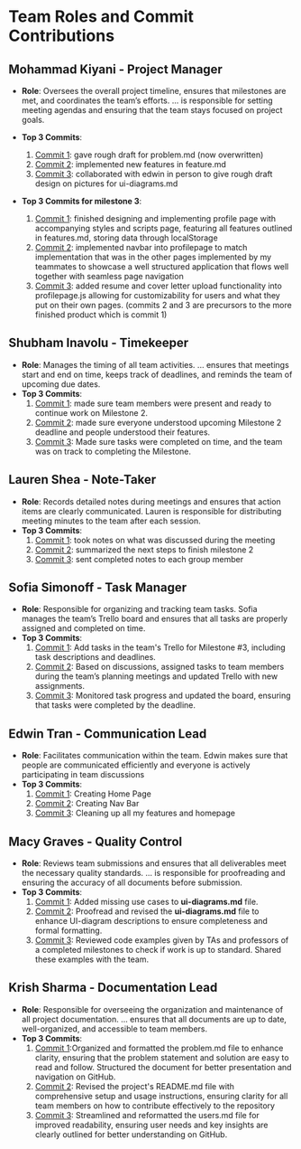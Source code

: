# Team Roles and Commit Contributions

## Mohammad Kiyani - Project Manager
- **Role**: Oversees the overall project timeline, ensures that milestones are met, and coordinates the team’s efforts. ... is responsible for setting meeting agendas and ensuring that the team stays focused on project goals.
- **Top 3 Commits**:
  1. [Commit 1](https://github.com/edwintran235/326-team9/tree/milestone2/problem.md_update): gave rough draft for problem.md (now overwritten) 
  2. [Commit 2](https://github.com/edwintran235/326-team9/tree/milestone2/features.md/update/shahab): implemented new features in feature.md
  3. [Commit 3](https://github.com/edwintran235/326-team9/blob/main/team/m2/ui-diagrams.md): collaborated with edwin in person to give rough draft design on pictures for ui-diagrams.md
 
- **Top 3 Commits for milestone 3**:
  1. [Commit 1]([https://github.com/edwintran235/326-team9/tree/milestone2/problem.md_update](https://github.com/edwintran235/326-team9/tree/milestone3/updatedprofilepagewithresumeupload/11.17/shahab)): finished designing and implementing profile page with accompanying styles and scripts page, featuring all features outlined in features.md, storing data through localStorage 
  2. [Commit 2]([https://github.com/edwintran235/326-team9/tree/milestone2/features.md/update/shahab](https://github.com/edwintran235/326-team9/tree/milestone3/updatingfeatures.md/shahab)): implemented navbar into profilepage to match implementation that was in the other pages implemented by my teammates to showcase a well structured application that flows well together with seamless page navigation
  3. [Commit 3]([https://github.com/edwintran235/326-team9/blob/main/team/m2/ui-diagrams.md](https://github.com/edwintran235/326-team9/tree/milestone3/updatedprofilepagewithresumeupload/11.17/shahab)): added resume and cover letter upload functionality into profilepage.js allowing for customizability for users and what they put on their own pages. (commits 2 and 3 are precursors to the more finished product which is commit 1)
 

## Shubham Inavolu - Timekeeper
- **Role**: Manages the timing of all team activities. ... ensures that meetings start and end on time, keeps track of deadlines, and reminds the team of upcoming due dates.
- **Top 3 Commits**:
  1. [Commit 1](https://github.com/edwintran235/326-team9/commit/00b89d6c627e3a1a80d0e41bde2a98fd374af32a): made sure team members were present and ready to continue work on Milestone 2. 
  2. [Commit 2](https://github.com/edwintran235/326-team9/commit/c6dc2b8e81d9b5dfd2b0d693aabcfd43a823c801): made sure everyone understood upcoming Milestone 2 deadline and people understood their features.
  3. [Commit 3](https://github.com/edwintran235/326-team9/commit/fdfe5bcfa1307990a50ed373f3b45d9004d27dc9): Made sure tasks were completed on time, and the team was on track to completing the Milestone.
 
## Lauren Shea - Note-Taker
- **Role**: Records detailed notes during meetings and ensures that action items are clearly communicated. Lauren is responsible for distributing meeting minutes to the team after each session.
- **Top 3 Commits**:
  1. [Commit 1](https://github.com/edwintran235/326-team9/commit/655392a84eb029096f6f03a952994db17aa84a25): took notes on what was discussed during the meeting
  2. [Commit 2](https://github.com/edwintran235/326-team9/commit/d806d8da093c4c8c69a8479fd391ebc6c886ab03): summarized the next steps to finish milestone 2
  3. [Commit 3](https://github.com/edwintran235/326-team9/commit/8efdce63fe734451aa5cc0394be1f419689d36de): sent completed notes to each group member
 
## Sofia Simonoff - Task Manager
- **Role**: Responsible for organizing and tracking team tasks. Sofia manages the team’s Trello board and ensures that all tasks are properly assigned and completed on time.
- **Top 3 Commits**:
  1. [Commit 1](https://github.com/edwintran235/326-team9/commit/19698325815b058826e0191c7c3e01bcc61a6f4f): Add tasks in the team's Trello for Milestone #3, including task descriptions and deadlines.
  2. [Commit 2](https://github.com/edwintran235/326-team9/commit/5dcb2a314b7a20fdbf800e1e1a4c665313e47c17): Based on discussions, assigned tasks to team members during the team’s planning meetings and updated Trello with new assignments.
  3. [Commit 3](https://github.com/edwintran235/326-team9/commit/1cd84be2980f3cfac5f95657b4d1fb5d0817261a): Monitored task progress and updated the board, ensuring that tasks were completed by the deadline.
 
## Edwin Tran - Communication Lead
- **Role**: Facilitates communication within the team. Edwin makes sure that people are communicated efficiently and everyone is actively participating 
in team discussions
- **Top 3 Commits**:
  1. [Commit 1](https://github.com/edwintran235/326-team9/commit/c99f6918f89ad468e9c5654596f489142044a8ab): Creating Home Page
  2. [Commit 2](https://github.com/edwintran235/326-team9/commit/624ddbc0709579565ac3d48d18af88e15e0a310e): Creating Nav Bar
  3. [Commit 3](https://github.com/edwintran235/326-team9/commit/230be5472bfc6d4a6c591d2dfdb7ae43052dbdd7): Cleaning up all my features and homepage

## Macy Graves - Quality Control
- **Role**: Reviews team submissions and ensures that all deliverables meet the necessary quality standards. ... is responsible for proofreading and ensuring the accuracy of all documents before submission.
- **Top 3 Commits**:
  1. [Commit 1](https://github.com/edwintran235/326-team9/commit/b53a0bb0509b3f44edfe744892784dfcc50b9073): Added missing use cases to **ui-diagrams.md** file.
  2. [Commit 2](https://github.com/edwintran235/326-team9/commit/b95ac80dfd5ffd18785e55e27574ab46ca96c838): Proofread and revised the **ui-diagrams.md** file to enhance UI-diagram descriptions to ensure completeness and formal formatting.
  3. [Commit 3](): Reviewed code examples given by TAs and professors of a completed milestones to check if work is up to standard. Shared these examples with the team.

## Krish Sharma - Documentation Lead
- **Role**: Responsible for overseeing the organization and maintenance of all project documentation. ... ensures that all documents are up to date, well-organized, and accessible to team members.
- **Top 3 Commits**:
  1. [Commit 1](https://github.com/edwintran235/326-team9/commit/975515d9f21d0857c8776ed59a65bcac8942a3fd):Organized and formatted the problem.md file to enhance clarity, ensuring that the problem statement and solution are easy to read and follow. Structured the document for better presentation and navigation on GitHub.
  2. [Commit 2](https://github.com/edwintran235/326-team9/commit/975515d9f21d0857c8776ed59a65bcac8942a3fd): Revised the project's README.md file with comprehensive setup and usage instructions, ensuring clarity for all team members on how to contribute effectively to the repository
  3. [Commit 3](https://github.com/edwintran235/326-team9/commit/66842cd58bec32d6af03e969f3605358cb9e7909): Streamlined and reformatted the users.md file for improved readability, ensuring user needs and key insights are clearly outlined for better understanding on GitHub.
